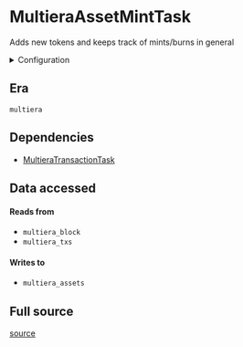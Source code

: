 # MultieraAssetMintTask
Adds new tokens and keeps track of mints/burns in general


<details>
    <summary>Configuration</summary>

```rust
#[derive(Debug, Clone, Copy, serde::Deserialize, serde::Serialize)]
pub struct EmptyConfig {}

```
</details>


## Era
` multiera `

## Dependencies

   * [MultieraTransactionTask](./MultieraTransactionTask)


## Data accessed
#### Reads from

   * ` multiera_block `
   * ` multiera_txs `


#### Writes to

   * ` multiera_assets `


## Full source
[source](https://github.com/dcSpark/carp/tree/main/indexer/tasks/src/multiera/multiera_asset_mint.rs)
